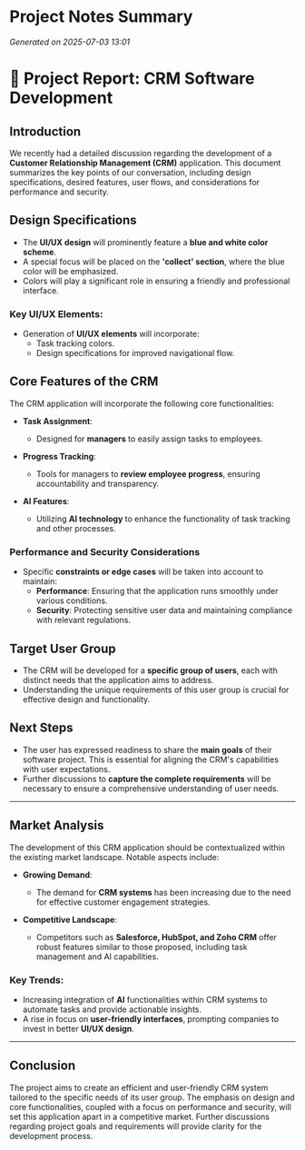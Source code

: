 # Project Notes Summary

*Generated on 2025-07-03 13:01*

# 📝 Project Report: CRM Software Development

## **Introduction**  
We recently had a detailed discussion regarding the development of a **Customer Relationship Management (CRM)** application. This document summarizes the key points of our conversation, including design specifications, desired features, user flows, and considerations for performance and security.

## **Design Specifications**  
- The **UI/UX design** will prominently feature a **blue and white color scheme**.
- A special focus will be placed on the **'collect' section**, where the blue color will be emphasized.
- Colors will play a significant role in ensuring a friendly and professional interface.

### **Key UI/UX Elements:**
- Generation of **UI/UX elements** will incorporate:
  - Task tracking colors.
  - Design specifications for improved navigational flow.
  
## **Core Features of the CRM**  
The CRM application will incorporate the following core functionalities:

- **Task Assignment**:
  - Designed for **managers** to easily assign tasks to employees.
  
- **Progress Tracking**:
  - Tools for managers to **review employee progress**, ensuring accountability and transparency.

- **AI Features**:
  - Utilizing **AI technology** to enhance the functionality of task tracking and other processes.

### **Performance and Security Considerations**  
- Specific **constraints or edge cases** will be taken into account to maintain:
  - **Performance**: Ensuring that the application runs smoothly under various conditions.
  - **Security**: Protecting sensitive user data and maintaining compliance with relevant regulations.

## **Target User Group**  
- The CRM will be developed for a **specific group of users**, each with distinct needs that the application aims to address.
- Understanding the unique requirements of this user group is crucial for effective design and functionality.

## **Next Steps**  
- The user has expressed readiness to share the **main goals** of their software project. This is essential for aligning the CRM's capabilities with user expectations.
- Further discussions to **capture the complete requirements** will be necessary to ensure a comprehensive understanding of user needs.

---

## **Market Analysis**  
The development of this CRM application should be contextualized within the existing market landscape. Notable aspects include:

- **Growing Demand**:
  - The demand for **CRM systems** has been increasing due to the need for effective customer engagement strategies.
  
- **Competitive Landscape**:
  - Competitors such as **Salesforce, HubSpot, and Zoho CRM** offer robust features similar to those proposed, including task management and AI capabilities.

### **Key Trends**: 
- Increasing integration of **AI** functionalities within CRM systems to automate tasks and provide actionable insights.
- A rise in focus on **user-friendly interfaces**, prompting companies to invest in better **UI/UX design**.

---

## **Conclusion**  
The project aims to create an efficient and user-friendly CRM system tailored to the specific needs of its user group. The emphasis on design and core functionalities, coupled with a focus on performance and security, will set this application apart in a competitive market. Further discussions regarding project goals and requirements will provide clarity for the development process.